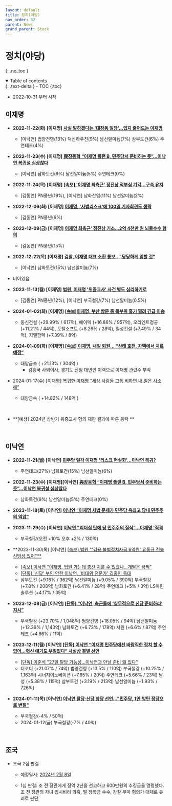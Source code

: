 ```yaml
---
layout: default
title: 정치(야당)
nav_order: 32
parent: News
grand_parent: Stock
---
```


# 정치(야당)
{: .no_toc }

<details open markdown="block">
  <summary>
    Table of contents
  </summary>
  {: .text-delta }
- TOC
{:toc}
</details>
<!------------------------------------ STEP ------------------------------------>

* 2022-10-31 부터 시작

<!------------------------ 이재명 ------------------------>

## 이재명

* **2022-11-22(화) [이재명] [사실 말하겠다는 '대장동 일당'…입지 줄어드는 이재명](https://biz.heraldcorp.com/view.php?ud=20221121000718)**
    * [이낙연] 법양건영(13%) 덕신하우진(9%) 남선알미늄(7%) 삼부토건(6%) 주연테크(4%)

* **2022-11-23(수) [이재명] [與장동혁 “이재명 플랜 B, 민주당서 준비하는 듯”…이낙연 복귀설 심상찮다](https://www.donga.com/news/Politics/article/all/20221123/116645881/1)**
    * [이낙연] 남화토건(9%) 남선알미늄(5%) 주연테크(0%)

* **2022-11-24(목) [이재명] [[속보] '이재명 최측근' 정진상 적부심 기각…구속 유지](https://www.yonhapnewstv.co.kr/news/MYH20221124012600038)**
    * [김동연] PN풍년(19%), [이낙연] 남화산업(11%) 남선알미늄(2%)

* **2022-12-06(화) [이재명] [이재명, '사법리스크'에 100일 기자회견도 생략](https://n.news.naver.com/mnews/article/448/0000385404?sid=100)**
    * [김동연] PN풍년(6%)

* **2022-12-09(금) [이재명] [이재명 최측근' 정진상 기소…2억 4천만 원 뇌물수수 혐의 ](https://news.sbs.co.kr/news/endPage.do?news_id=N1007001603)**
    * [김동연] PN풍년(15%)


* **2022-12-22(목) [이재명] [검찰, 이재명 대표 소환 통보…"당당하게 임할 것"](https://m.yna.co.kr/view/MYH20221222009700641?section=video/all)**
   * [이낙연] 남화토건(15%) 남선알미늄(7%)
* 비어있음
* **2023-11-13(월) [이재명] [법원, 이재명 '위증교사' 사건 별도 심리하기로](https://www.yna.co.kr/view/AKR20231103152651004?input=1195m)**
  * [김동연] PN풍년(12%), [이낙연] 부국철강(7%) 남선알미늄(0.5%)

* **2024-01-02(화) [이재명] [[속보\]이재명, 부산 방문 중 목부위 흉기 찔려 긴급 이송](https://www.munhwa.com/news/view.html?no=2024010201039910226010)**
  * 동신건설 (+29.99% / 617억), 에이텍 (+16.86% / 957억), 오리엔트정공 (+11.21% / 44억), 토탈소프트 (+8.26% / 28억), 일성건설 (+7.49% / 34억), 지엘팜텍 (+7.39% / 8억)
* **2024-01-09(화) [이재명] [[속보\] 이재명, 내일 퇴원… “상태 호전, 자택에서 치료 예정”](https://www.chosun.com/politics/assembly/2024/01/09/XKAEFOWYKZCT3IAL3FEQY3BDGI/?utm_source=naver&utm_medium=referral&utm_campaign=naver-news)**
  * 대양금속 ( +21.13% / 304억 ) 
    * 김홍국 사외이사, 경기도 신임 대변인 이력으로 이재명 관련주 부각

* 2024-01-17(수) [이재명] [복귀한 이재명 “세상 사람들 고통 비하면 내 일은 사소해”](https://www.chosun.com/politics/assembly/2024/01/17/VHHNVDXCHJESHD57PWY67CIJHE/)
  * 대양금속 ( +14.82% / 148억 )


<br>


* **[예상] 2024년 상반기 위증교사 혐의 재판 결과에 따른 등락 **



<br>

<!------------------------ 이낙연 ------------------------>

## 이낙연

* **2022-11-21(월) [이낙연] [민주당 일각 이재명 '리스크 현실화'…이낙연 복귀?](https://news.imaeil.com/page/view/2022112018004352395)**
    * 주연테크(27%) 남화토건(15%) 남선알미늄(6%)

* **2022-11-23(수) [이재명][이낙연] [與장동혁 “이재명 플랜 B, 민주당서 준비하는 듯”…이낙연 복귀설 심상찮다](https://www.donga.com/news/Politics/article/all/20221123/116645881/1)**
    * 남화토건(9%) 남선알미늄(5%) 주연테크(0%)

* **2023-11-18(토) [이낙연] [이낙연 “이재명 사법 문제가 민주당 옥죄고 당내 민주주의 억압”](https://n.news.naver.com/mnews/article/021/0002605848?sid=100)**

* **2023-11-29(수) [이낙연] [이낙연 "리더십 탓에 당 민주주의 질식"…이재명 '직격](https://news.tvchosun.com/site/data/html_dir/2023/11/28/2023112890148.html)**
    * 부국철강(오전 +10% 오후 +2% / 130억) 

* **2023-11-30(목) [이낙연] [[속보\] 법원 "'김용 불법정치자금 6억원' 유동규 진술 신빙성 있어"**](https://v.daum.net/v/20231130142139193)
    * [[속보] 이낙연 "이재명, 법원 가는데 총선 치를 수 있겠나…개딸은 끔찍"](https://n.news.naver.com/article/088/0000848932?ntype=RANKING)
    * [[단독\] '신당' 부인 안한 이낙연, '비대위 전문가' 김종인 독대 ](https://www.joongang.co.kr/article/25211245#home)
    * 삼부토건 (+9.16% / 362억) 남선알미늄 (+9.05% / 390억) 부국철강 (+7.8% / 208억) 남화토건 (+6.41% / 28억) 주연테크 (+5% / 3억) LS마린솔루션 (+4.17% / 35억)
* **2023-12-08(금) [이낙연] [[단독\] “이낙연, 측근들에 ‘실무적으로 신당 준비하라’ 지시”](https://www.sisajournal.com/news/articleView.html?idxno=278227)**
    * 부국철강 (+23.70% / 1,048억) 범양건영 (+18.05% / 94억) 남선알미늄 (+12.39% / 1,143억) 남화토건 (+6.73% / 178억) 서원 (+6.6% / 87억) 주연테크 (+4.86% / 11억) 
* **2023-12-11(월) [이낙연] [[단독\] 이낙연 “이재명 민주당에선 바람직한 정치 할 수 없어…혁신 얘기도 부질없다” 사실상 결별 선언](https://www.seoul.co.kr/news/newsView.php?id=20231210500082&wlog_tag3=naver)**
    * [[단독\] 이준석 "27일 탈당 가능성…이낙연과 만날 준비 돼 있다"](https://www.dt.co.kr/contents.html?article_no=2023121002109958074003&ref=naver)
    * 더코디 (+21.07% / 74억) 범양건영 (+13.5% / 110억) 부국철강 (+10.25% / 1,163억) 시너지이노베이션 (+7.65% / 20억) 주연테크 (+5.66% / 23억) 남성 (+5.38% / 115억) 삼부토건 (+3.19% / 213억) 남선알미늄 (+1.93% / 726억)
* **2024-01-11(목) [이낙연] [이낙연 탈당·신당 창당 선언…"민주당, 1인·방탄 정당으로 변질"](https://news.jtbc.co.kr/article/article.aspx?news_id=NB12160316)**
    * 부국철강(-4% / 50억) 
    * 2024-01-12(금) 부국철강(-7% / 40억)

<br>

<!------------------------ 조국 ------------------------>

## 조국
* 조국 2심 판결
  
  * 예정일시: [2024년 2월 8일](https://www.chosun.com/national/court_law/2023/11/21/UURQ5I426BHFLLDQKYDYNAUYBI/)
  
  * 1심 판결: 조 전 장관에게 징역 2년을 선고하고 600만원의 추징금을 명령했다. 조 전 장관의 자녀 입시비리 의혹, 딸 장학금 수수, 감찰 무마 혐의가 대체로 유죄로 판단

<br>